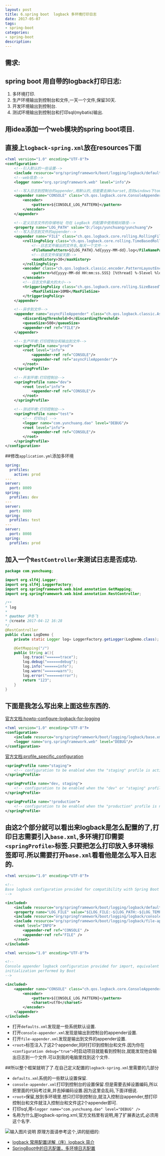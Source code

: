 ```yaml
---
layout: post
title: 6.spring boot  logback 多环境打印日志
date: 2017-05-07
tags:
- spring-boot
categories:
- spring-boot
description:
---
```

## 需求:
## spring boot 用自带的logback打印日志:

1. 多环境打印.
2. 生产环境输出到控制台和文件,一天一个文件,保留30天.
3. 开发环境输出到控制台.
4. 测试环境输出到控制台和打印sql(mybatis)输出.

## 用idea添加一个web模块的spring boot项目.
## 直接上`logback-spring.xml`放在resources下面
```xml
<?xml version="1.0" encoding="UTF-8"?>
<configuration>
	<!--引入默认的一些设置-->
	<include resource="org/springframework/boot/logging/logback/defaults.xml"/>
	<!--web信息-->
	<logger name="org.springframework.web" level="info"/>

	<!--写入日志到控制台的appender,用默认的,但是要去掉charset,否则windows下tomcat下乱码-->
	<appender name="CONSOLE" class="ch.qos.logback.core.ConsoleAppender">
		<encoder>
			<pattern>${CONSOLE_LOG_PATTERN}</pattern>
		</encoder>
	</appender>

	<!--定义日志文件的存储地址 勿在 LogBack 的配置中使用相对路径-->
	<property name="LOG_PATH" value="D:/logs/yunchuang/yunchuang"/>
	<!--写入日志到文件的appender-->
	<appender name="FILE" class="ch.qos.logback.core.rolling.RollingFileAppender">
		<rollingPolicy class="ch.qos.logback.core.rolling.TimeBasedRollingPolicy">
			<!--日志文件输出的文件名,每天一个文件-->
			<FileNamePattern>${LOG_PATH}.%d{yyyy-MM-dd}.log</FileNamePattern>
			<!--日志文件保留天数-->
			<maxHistory>30</maxHistory>
		</rollingPolicy>
		<encoder class="ch.qos.logback.classic.encoder.PatternLayoutEncoder">
			<pattern>%d{yyyy-MM-dd HH:mm:ss.SSS} [%thread] %-5level %logger{50} - %msg%n</pattern>
		</encoder>
		<!--日志文件最大的大小-->
		<triggeringPolicy class="ch.qos.logback.core.rolling.SizeBasedTriggeringPolicy">
			<MaxFileSize>10MB</MaxFileSize>
		</triggeringPolicy>
	</appender>

	<!--异步到文件-->
	<appender name="asyncFileAppender" class="ch.qos.logback.classic.AsyncAppender">
		<discardingThreshold>0</discardingThreshold>
		<queueSize>500</queueSize>
		<appender-ref ref="FILE"/>
	</appender>

	<!--生产环境:打印控制台和输出到文件-->
	<springProfile name="prod">
		<root level="info">
			<appender-ref ref="CONSOLE"/>
			<appender-ref ref="asyncFileAppender"/>
		</root>
	</springProfile>

	<!--开发环境:打印控制台-->
	<springProfile name="dev">
		<root level="info">
			<appender-ref ref="CONSOLE"/>
		</root>
	</springProfile>

	<!--测试环境:打印控制台-->
	<springProfile name="test">
		<!-- 打印sql -->
		<logger name="com.yunchuang.dao" level="DEBUG"/>
		<root level="info">
			<appender-ref ref="CONSOLE"/>
		</root>
	</springProfile>
</configuration>

```
##修改`application.yml`添加多环境
```yaml
spring:
  profiles:
    active: prod
---
server:
  port: 8009
spring:
  profiles: dev
---
server:
  port: 8009
spring:
  profiles: test
---
server:
  port: 8008
spring:
  profiles: prod

```
## 加入一个`RestController`来测试日志是否成功.
```java
package com.yunchuang;

import org.slf4j.Logger;
import org.slf4j.LoggerFactory;
import org.springframework.web.bind.annotation.GetMapping;
import org.springframework.web.bind.annotation.RestController;

/**
* log
*
* @author 尹冬飞
* @create 2017-04-12 16:28
*/
@RestController
public class LogDemo {
    private static Logger log= LoggerFactory.getLogger(LogDemo.class);

    @GetMapping("/")
    public String a(){
        log.trace("======trace");
        log.debug("======debug");
        log.info("======info");
        log.warn("======warn");
        log.error("======error");
        return "123";
    }
}

```
## 下面是我怎么写出来上面这些东西的.
[官方文档:howto-configure-logback-for-logging](http://docs.spring.io/spring-boot/docs/current-SNAPSHOT/reference/htmlsingle/#howto-configure-logback-for-logging)
```xml
<?xml version="1.0" encoding="UTF-8"?>
<configuration>
    <include resource="org/springframework/boot/logging/logback/base.xml"/>
    <logger name="org.springframework.web" level="DEBUG"/>
</configuration>
```
[官方文档:profile_specific_configuration](http://docs.spring.io/spring-boot/docs/current-SNAPSHOT/reference/htmlsingle/#_profile_specific_configuration)
```xml
<springProfile name="staging">
    <!-- configuration to be enabled when the "staging" profile is active -->
</springProfile>

<springProfile name="dev, staging">
    <!-- configuration to be enabled when the "dev" or "staging" profiles are active -->
</springProfile>

<springProfile name="!production">
    <!-- configuration to be enabled when the "production" profile is not active -->
</springProfile>
```
## 由这2个部分就可以看出来logback是怎么配置的了,打印日志需要引入`base.xml`,多环境打印需要`<springProfile>`标签.只要把怎么打印放入多环境标签即可.所以需要打开`base.xml`看看他是怎么写入日志的.
```xml
<?xml version="1.0" encoding="UTF-8"?>

<!--
Base logback configuration provided for compatibility with Spring Boot 1.1
-->

<included>
	<include resource="org/springframework/boot/logging/logback/defaults.xml" />
	<property name="LOG_FILE" value="${LOG_FILE:-${LOG_PATH:-${LOG_TEMP:-${java.io.tmpdir:-/tmp}}}/spring.log}"/>
	<include resource="org/springframework/boot/logging/logback/console-appender.xml" />
	<include resource="org/springframework/boot/logging/logback/file-appender.xml" />
	<root level="INFO">
		<appender-ref ref="CONSOLE" />
		<appender-ref ref="FILE" />
	</root>
</included>
```
```xml
<?xml version="1.0" encoding="UTF-8"?>

<!--
Console appender logback configuration provided for import, equivalent to the programmatic
initialization performed by Boot
-->

<included>
	<appender name="CONSOLE" class="ch.qos.logback.core.ConsoleAppender">
		<encoder>
			<pattern>${CONSOLE_LOG_PATTERN}</pattern>
			<charset>utf8</charset>
		</encoder>
	</appender>
</included>
```
* 打开`defaults.xml`发现是一些系统默认设置.
* 打开`console-appender.xml`发现是输出到控制台的appender设置.
* 打开`file-appender.xml`发现是输出到文件的appender设置.
* `<root>`标签注入了这2个appender,同时打印到控制台和文件.因为你在`<configuration debug="true">`时启动项目就能看到控制台,就能发现他会输出日志到一个文件.可以到我的电脑里找到这个文件.

##所以整个框架就明了了.在自己定义配置的`logback-spring.xml`里需要的几部分
* `defaults.xml`系统的一些默认设置保留.
* `console-appender.xml`打印到控制台的设置保留.但是需要去掉设置编码,所以把里面的代码考过来,并去掉编码设置.因为这里会乱码,下面详细说.
* `<root>`保留,放到多环境里.想只打印到控制台,就注入控制台appender,想打印控制台和文件就注入控制台和文件这2个appender即可.
* 打印sql,用`<logger name="com.yunchuang.dao" level="DEBUG" />`
* 名称为什么是logback-spring.xml,官方文档里有说明,用了扩展表达式,必须用这个名字.

![输入图片说明](https://git.oschina.net/uploads/images/2017/0425/135557_f58a93df_460571.png "在这里输入图片标题")
原理方面请参考这个,讲的挺细的:
* [logback 常用配置详解（序）logback 简介](http://aub.iteye.com/blog/1101222)
* [SpringBoot中的日志配置，多环境日志配置](http://www.07net01.com/2017/01/1775973.html)